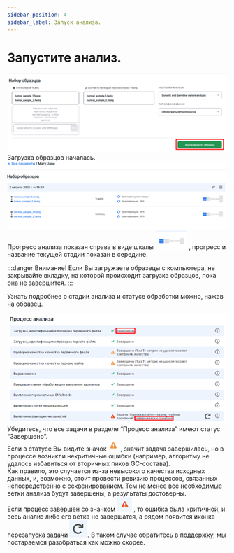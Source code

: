 ```yaml
---
sidebar_position: 4
sidebar_label: Запуск анализа.
---
```


# Запустите анализ.

![Запуск](/img/version_1.02/TN_start.png)  
Загрузка образцов началась.  
![Запуск](/img/version_1.02/TN_started.png)  
Прогресс анализа показан справа в виде шкалы ![](/img/version_1.02/scale.png) ,  прогресс и название текущей стадии  показан в середине.  

:::danger Внимание! Если Вы загружаете образецы с компьютера, не закрывайте вкладку, на которой происходит загрузка образцов, пока она не завершится.
:::

Узнать подробнее о стадии анализа и статусе обработки можно, нажав на образец.

![Запуск](/img/version_1.02/germ_sample.png)  
Убедитесь, что все задачи в разделе “Процесс анализа” имеют статус “Завершено”.  
Если в статусе Вы видите значок ![warning](/img/version_1.02/error2.png) , значит задача завершилась, но в процессе возникли некритичные ошибки (например, алгоритму не удалось избавиться от вторичных пиков GC-состава).  
Как правило, это случается из-за невысокого качества исходных данных, и, возможно, стоит провести ревизию процессов, связанных непосредственно с секвенированием. Тем не менее все необходимые ветки анализа будут завершены, а результаты достоверны.  
Если процесс завершен со значком ![error](/img/version_1.02/error.png) , то ошибка была критичной, и весь анализ либо его ветка не завершатся, а рядом появится иконка перезапуска задачи ![restart](/img/version_1.02/restart.png). В таком случае обратитесь в поддержку, мы постараемся разобраться как можно скорее.


